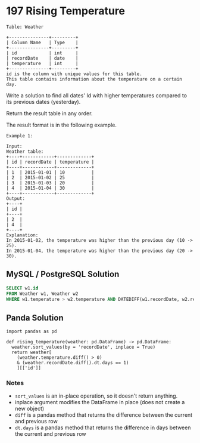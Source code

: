 # 197 Rising Temperature
```
Table: Weather

+---------------+---------+
| Column Name   | Type    |
+---------------+---------+
| id            | int     |
| recordDate    | date    |
| temperature   | int     |
+---------------+---------+
id is the column with unique values for this table.
This table contains information about the temperature on a certain day.
 ```

Write a solution to find all dates' Id with higher temperatures compared to its previous dates (yesterday).

Return the result table in any order.

The result format is in the following example.

 
```
Example 1:

Input: 
Weather table:
+----+------------+-------------+
| id | recordDate | temperature |
+----+------------+-------------+
| 1  | 2015-01-01 | 10          |
| 2  | 2015-01-02 | 25          |
| 3  | 2015-01-03 | 20          |
| 4  | 2015-01-04 | 30          |
+----+------------+-------------+
Output: 
+----+
| id |
+----+
| 2  |
| 4  |
+----+
Explanation: 
In 2015-01-02, the temperature was higher than the previous day (10 -> 25).
In 2015-01-04, the temperature was higher than the previous day (20 -> 30).
```

## MySQL / PostgreSQL Solution
```sql
SELECT w1.id
FROM Weather w1, Weather w2
WHERE w1.temperature > w2.temperature AND DATEDIFF(w1.recordDate, w2.recordDate) = 1;
```

## Panda Solution
```py3
import pandas as pd

def rising_temperature(weather: pd.DataFrame) -> pd.DataFrame:
  weather.sort_values(by = 'recordDate', inplace = True)
  return weather[
    (weather.temperature.diff() > 0)
    & (weather.recordDate.diff().dt.days == 1)
    ][['id']]
```
### Notes
- `sort_values` is an in-place operation, so it doesn't return anything.
- inplace argument modifies the DataFrame in place (does not create a new object)
- `diff` is a pandas method that returns the difference between the current and previous row
- `dt.days` is a pandas method that returns the difference in days between the current and previous row
